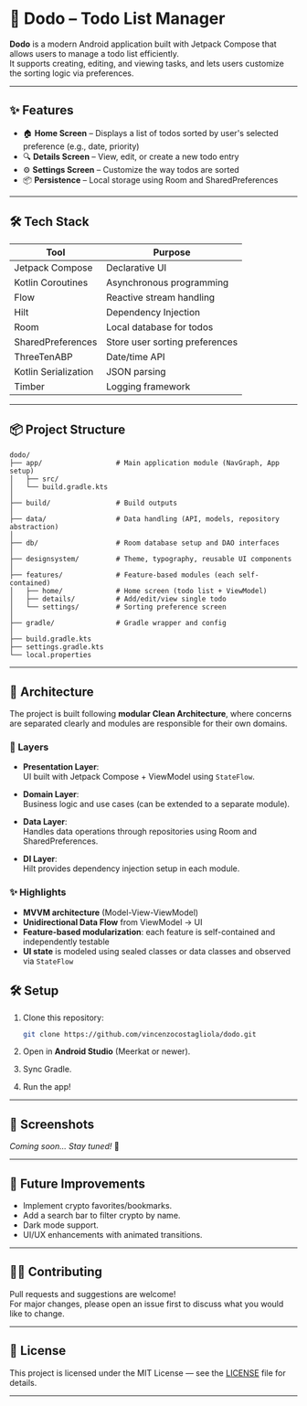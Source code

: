 # 📝 Dodo – Todo List Manager

**Dodo** is a modern Android application built with Jetpack Compose that allows users to manage a todo list efficiently.  
It supports creating, editing, and viewing tasks, and lets users customize the sorting logic via preferences.

---

## ✨ Features

- 🏠 **Home Screen** – Displays a list of todos sorted by user's selected preference (e.g., date, priority)
- 🔍 **Details Screen** – View, edit, or create a new todo entry
- ⚙️ **Settings Screen** – Customize the way todos are sorted
- 📦 **Persistence** – Local storage using Room and SharedPreferences

---

## 🛠 Tech Stack

| Tool                    | Purpose                                |
|-------------------------|----------------------------------------|
| Jetpack Compose         | Declarative UI                         |
| Kotlin Coroutines       | Asynchronous programming               |
| Flow                    | Reactive stream handling               |
| Hilt                    | Dependency Injection                   |
| Room                    | Local database for todos               |
| SharedPreferences       | Store user sorting preferences         |
| ThreeTenABP             | Date/time API                          |
| Kotlin Serialization    | JSON parsing                           |
| Timber                  | Logging framework                      |

---

## 📦 Project Structure

```plaintext
dodo/
├── app/                  # Main application module (NavGraph, App setup)
│   ├── src/
│   └── build.gradle.kts
│
├── build/                # Build outputs
│
├── data/                 # Data handling (API, models, repository abstraction)
│
├── db/                   # Room database setup and DAO interfaces
│
├── designsystem/         # Theme, typography, reusable UI components
│
├── features/             # Feature-based modules (each self-contained)
│   ├── home/             # Home screen (todo list + ViewModel)
│   ├── details/          # Add/edit/view single todo
│   └── settings/         # Sorting preference screen
│
├── gradle/               # Gradle wrapper and config
│
├── build.gradle.kts
├── settings.gradle.kts
└── local.properties

```

---
## 🧠 Architecture

The project is built following **modular Clean Architecture**, where concerns are separated clearly and modules are responsible for their own domains.

### 🔹 Layers

- **Presentation Layer**:  
  UI built with Jetpack Compose + ViewModel using `StateFlow`.

- **Domain Layer**:  
  Business logic and use cases (can be extended to a separate module).

- **Data Layer**:  
  Handles data operations through repositories using Room and SharedPreferences.

- **DI Layer**:  
  Hilt provides dependency injection setup in each module.

### ✨ Highlights

- **MVVM architecture** (Model-View-ViewModel)
- **Unidirectional Data Flow** from ViewModel → UI
- **Feature-based modularization**: each feature is self-contained and independently testable
- **UI state** is modeled using sealed classes or data classes and observed via `StateFlow`

## 🛠 Setup

1. Clone this repository:
   ```bash
   git clone https://github.com/vincenzocostagliola/dodo.git
   ```

2. Open in **Android Studio** (Meerkat or newer).

3. Sync Gradle.

4. Run the app!

---


## 📸 Screenshots

*Coming soon... Stay tuned!* 🚀

---

## 🧹 Future Improvements

- Implement crypto favorites/bookmarks.
- Add a search bar to filter crypto by name.
- Dark mode support.
- UI/UX enhancements with animated transitions.

---

## 🧑‍💻 Contributing

Pull requests and suggestions are welcome!  
For major changes, please open an issue first to discuss what you would like to change.

---

## 📝 License

This project is licensed under the MIT License — see the [LICENSE](LICENSE) file for details.

---
